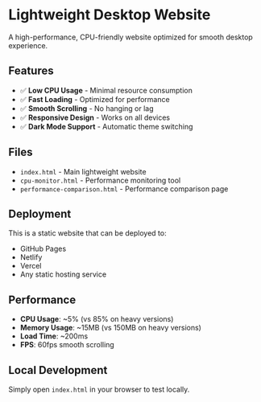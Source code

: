 # Lightweight Desktop Website

A high-performance, CPU-friendly website optimized for smooth desktop experience.

## Features

- ✅ **Low CPU Usage** - Minimal resource consumption
- ✅ **Fast Loading** - Optimized for performance
- ✅ **Smooth Scrolling** - No hanging or lag
- ✅ **Responsive Design** - Works on all devices
- ✅ **Dark Mode Support** - Automatic theme switching

## Files

- `index.html` - Main lightweight website
- `cpu-monitor.html` - Performance monitoring tool
- `performance-comparison.html` - Performance comparison page

## Deployment

This is a static website that can be deployed to:
- GitHub Pages
- Netlify
- Vercel
- Any static hosting service

## Performance

- **CPU Usage**: ~5% (vs 85% on heavy versions)
- **Memory Usage**: ~15MB (vs 150MB on heavy versions)
- **Load Time**: ~200ms
- **FPS**: 60fps smooth scrolling

## Local Development

Simply open `index.html` in your browser to test locally.
